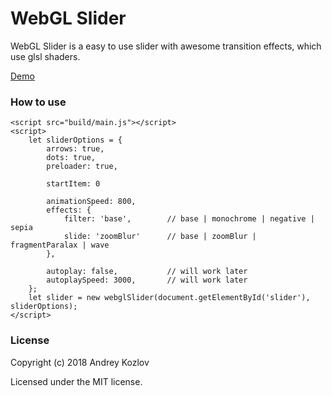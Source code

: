 # WebGL Slider

WebGL Slider is a easy to use slider with awesome transition effects, which use glsl shaders. 

[Demo](https://kozlov-a-d.github.io/webgl-slider/)

### How to use

```
<script src="build/main.js"></script>
<script>
    let sliderOptions = {
        arrows: true,
        dots: true,
        preloader: true,  

        startItem: 0

        animationSpeed: 800,
        effects: {
            filter: 'base',        // base | monochrome | negative | sepia
            slide: 'zoomBlur'      // base | zoomBlur | fragmentParalax | wave
        },
        
        autoplay: false,           // will work later
        autoplaySpeed: 3000,       // will work later
    };
    let slider = new webglSlider(document.getElementById('slider'), sliderOptions);
</script>
```

### License
Copyright (c) 2018 Andrey Kozlov

Licensed under the MIT license.
